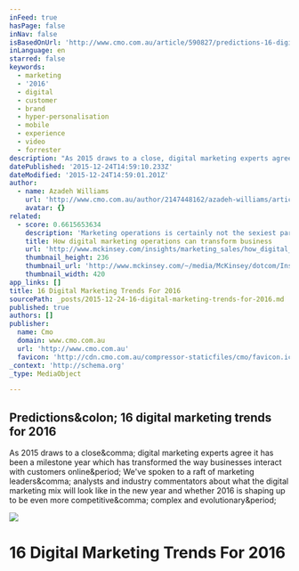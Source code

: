 ```yaml
---
inFeed: true
hasPage: false
inNav: false
isBasedOnUrl: 'http://www.cmo.com.au/article/590827/predictions-16-digital-marketing-trends-2016/?es_sh=88383e7241517e510d2659826106c525&es_ad=38576'
inLanguage: en
starred: false
keywords:
  - marketing
  - '2016'
  - digital
  - customer
  - brand
  - hyper-personalisation
  - mobile
  - experience
  - video
  - forrester
description: "As 2015 draws to a close, digital marketing experts agree it has been a milestone year which has transformed the way businesses interact with customers online. We've spoken to a raft of marketing leaders, analysts and industry commentators about what the digital marketing mix will look like in the new year and whether 2016 is shaping up to be even more competitive, complex and evolutionary."
datePublished: '2015-12-24T14:59:10.233Z'
dateModified: '2015-12-24T14:59:01.201Z'
author:
  - name: Azadeh Williams
    url: 'http://www.cmo.com.au/author/2147448162/azadeh-williams/articles'
    avatar: {}
related:
  - score: 0.6615653634
    description: 'Marketing operations is certainly not the sexiest part of marketing, but it is becoming the most important one. With businesses unable to keep pace with evolving consumer behavior and the marketing landscape, the pressure is on to put marketing operations-skilled people, efficient processes, and supportive technology-in a position to enable brands to not just connect with customers but also shape their interactions.'
    title: How digital marketing operations can transform business
    url: 'http://www.mckinsey.com/insights/marketing_sales/how_digital_marketing_operations_can_transform_business'
    thumbnail_height: 236
    thumbnail_url: 'http://www.mckinsey.com/~/media/McKinsey/dotcom/Insights/Marketing%20Sales/How%20digital%20marketing%20operations%20can%20transform%20business/Digital_marketing_1536x1536_Thumbnail_2x.ashx'
    thumbnail_width: 420
app_links: []
title: 16 Digital Marketing Trends For 2016
sourcePath: _posts/2015-12-24-16-digital-marketing-trends-for-2016.md
published: true
authors: []
publisher:
  name: Cmo
  domain: www.cmo.com.au
  url: 'http://www.cmo.com.au'
  favicon: 'http://cdn.cmo.com.au/compressor-staticfiles/cmo/favicon.ico?release=20151223104709'
_context: 'http://schema.org'
_type: MediaObject

---
```

<article style=""><h1>Predictions&amp;colon; 16 digital marketing trends for 2016</h1><p>As 2015 draws to a close&amp;comma; digital marketing experts agree it has been a milestone year which has transformed the way businesses interact with customers online&amp;period; We've spoken to a raft of marketing leaders&amp;comma; analysts and industry commentators about what the digital marketing mix will look like in the new year and whether 2016 is shaping up to be even more competitive&amp;comma; complex and evolutionary&amp;period;</p><img src="http://cdn.cmo.com.au/dimg/800x800/dimg/charge-8.jpg" /></article>

# 16 Digital Marketing Trends For 2016